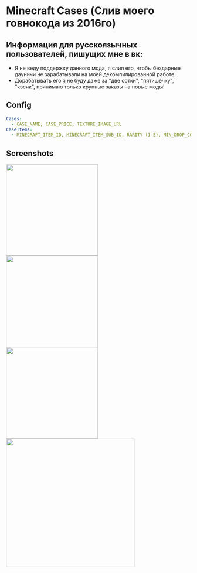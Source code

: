 # Minecraft Cases (Слив моего говнокода из 2016го)

Информация для русскоязычных пользователей, пишущих мне в вк: 
-----
 - Я не веду поддержку данного мода, я слил его, чтобы бездарные дауничи не зарабатывали на моей декомпилированной работе.
 - Дорабатывать его я не буду даже за "две сотки",  "пятишечку", "кэсик", принимаю только крупные заказы на новые моды!

Config 
------
```yml
Cases:
  - CASE_NAME, CASE_PRICE, TEXTURE_IMAGE_URL
CaseItems: 
  - MINECRAFT_ITEM_ID, MINECRAFT_ITEM_SUB_ID, RARITY (1-5), MIN_DROP_COUNT, MAX_DROP_COUNT, CASE_ID (from 0)
```
Screenshots 
------
<img src="https://pp.userapi.com/c638116/v638116748/31413/y8yL2D7VXM0.jpg" align="left" height="250">
<img src="https://pp.userapi.com/c638116/v638116748/31423/TnFZ0s4p34g.jpg" align="left" height="250">
<img src="https://pp.userapi.com/c638116/v638116459/335ad/TsKK7nvLu2o.jpg" align="left" height="250">
<img src="https://pp.userapi.com/c638116/v638116748/30fad/DQD2mMet-Us.jpg" align="center" height="350">
